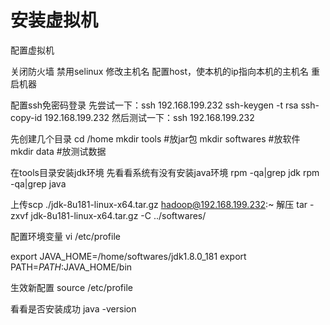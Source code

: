# 安装虚拟机

配置虚拟机

关闭防火墙
禁用selinux
修改主机名
配置host，使本机的ip指向本机的主机名
重启机器

配置ssh免密码登录
先尝试一下：ssh 192.168.199.232
ssh-keygen -t rsa
ssh-copy-id 192.168.199.232
然后测试一下：ssh 192.168.199.232

先创建几个目录
cd /home
mkdir tools #放jar包
mkdir softwares #放软件
mkdir data #放测试数据

在tools目录安装jdk环境
先看看系统有没有安装java环境
rpm -qa|grep jdk
rpm -qa|grep java

<!-- 使用文件上传下载插件：lrzsz
安装lrzsz
yum install -y lrzsz -->

上传scp ./jdk-8u181-linux-x64.tar.gz hadoop@192.168.199.232:~
解压 tar -zxvf jdk-8u181-linux-x64.tar.gz -C ../softwares/

配置环境变量
vi /etc/profile

export JAVA_HOME=/home/softwares/jdk1.8.0_181
export PATH=$PATH:$JAVA_HOME/bin

生效新配置
source /etc/profile

看看是否安装成功
java -version